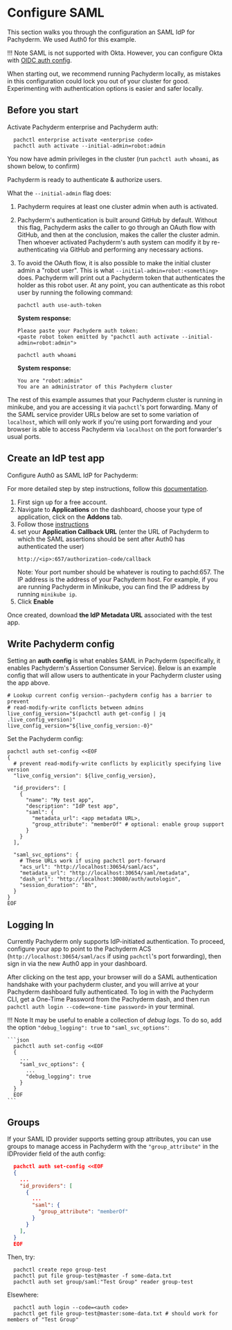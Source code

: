 # Configure SAML 


This section walks you through the configuration an SAML IdP for Pachyderm.
We used Auth0 for this example.

!!! Note
    SAML is not supported with Okta. However, you can
    configure Okta with [OIDC auth config](../oidc/configure-with-okta).


When starting out, we recommend running Pachyderm locally, as
mistakes in this configuration could lock you out of your cluster for good.
Experimenting with authentication options is easier and
safer locally.

## Before you start

Activate Pachyderm enterprise and Pachyderm auth:

```shell
  pachctl enterprise activate <enterprise code>
  pachctl auth activate --initial-admin=robot:admin
```

You now have admin privileges in the cluster (run `pachctl auth whoami`, as shown below, to
confirm)

Pachyderm is ready to authenticate & authorize users.

What the `--initial-admin` flag does:

1. Pachyderm requires at least one cluster admin when auth is activated.
1. Pachyderm's authentication is built around GitHub by default. Without this flag, Pachyderm asks the caller to go through an OAuth flow with GitHub, and then at the conclusion, makes the caller the cluster admin. Then whoever activated Pachyderm's auth system can modify it by re-authenticating via GitHub and performing any necessary actions.
1. To avoid the OAuth flow, it is also possible to make the initial cluster admin a "robot user". This is what `--initial-admin=robot:<something>` does. Pachyderm will print out a Pachyderm token that authenticates the holder as this robot user. At any point, you can authenticate as this robot user by running the following command:

    ```shell
    pachctl auth use-auth-token
    ```
    **System response:**

    ```shell
    Please paste your Pachyderm auth token:
    <paste robot token emitted by "pachctl auth activate --initial-admin=robot:admin">
    ```

    ```shell
    pachctl auth whoami
    ```

    **System response:**

    ```shell
    You are "robot:admin"
    You are an administrator of this Pachyderm cluster
    ```

The rest of this example assumes that your Pachyderm cluster is running in
minikube, and you are accessing it via `pachctl`'s port forwarding. Many of the
SAML service provider URLs below are set to some variation of `localhost`,
which will only work if you're using port forwarding and your browser is able
to access Pachyderm via `localhost` on the port forwarder's usual ports.

## Create an IdP test app

Configure Auth0 as SAML IdP for Pachyderm:

For more detailed step by step instructions,
follow this [documentation](https://auth0.com/learn/saml-identity-provider/).

1. First sign up for a free account.
1. Navigate to **Applications** on the dashboard, choose your type of application,
click on the **Addons** tab.
1. Follow those [instructions](https://auth0.com/docs/protocols/saml-protocol/configure-auth0-as-saml-identity-provider#configure-auth0-as-idp)
1. set your **Application Callback URL** (enter the URL of Pachyderm to which the SAML assertions should be sent after Auth0 has authenticated the user)
   ```shell
   http://<ip>:657/authorization-code/callback
   ```
   Note: Your port number should be whatever is routing to pachd:657.
   The IP address is the address of your Pachyderm host. For example,
   if you are running Pachyderm in Minikube, you can find the IP
   address by running `minikube ip`.
1. Click **Enable**

Once created, download **the IdP Metadata URL** associated with the test app.

## Write Pachyderm config

Setting an **auth config** is what enables SAML in Pachyderm
(specifically, it enables Pachyderm's Assertion Consumer Service). 
Below is an example config that will
allow users to authenticate in your Pachyderm cluster using the app above.

```shell
# Lookup current config version--pachyderm config has a barrier to prevent
# read-modify-write conflicts between admins
live_config_version="$(pachctl auth get-config | jq .live_config_version)"
live_config_version="${live_config_version:-0}"
```

Set the Pachyderm config:

```shell
pachctl auth set-config <<EOF
{
  # prevent read-modify-write conflicts by explicitly specifying live version
  "live_config_version": ${live_config_version},

  "id_providers": [
    {
      "name": "My test app",
      "description": "IdP test app",
      "saml": {
        "metadata_url": <app metadata URL>,
        "group_attribute": "memberOf" # optional: enable group support
      }
    }
  ],

  "saml_svc_options": {
    # These URLs work if using pachctl port-forward
    "acs_url": "http://localhost:30654/saml/acs",
    "metadata_url": "http://localhost:30654/saml/metadata",
    "dash_url": "http://localhost:30080/auth/autologin",
    "session_duration": "8h",
  }
}
EOF

```

## Logging In
Currently Pachyderm only supports IdP-initiated authentication. To proceed,
configure your app to point to the Pachyderm ACS
(`http://localhost:30654/saml/acs` if using `pachctl`'s port forwarding), then
sign in via the new Auth0 app in your dashboard.

After clicking on the test app, your browser will do a SAML authentication
handshake with your pachyderm cluster, and you will arrive at your Pachyderm
dashboard fully authenticated. To log in with the Pachyderm CLI, get a One-Time
Password from the Pachyderm dash, and then run `pachctl auth login
--code=<one-time password>` in your terminal.

!!! Note
    It may be useful to enable a collection of *debug logs*. To do so,
    add the option `"debug_logging": true` to `"saml_svc_options"`:

    ```json
      pachctl auth set-config <<EOF
      {
        ...
        "saml_svc_options": {
          ...
          "debug_logging": true
        }
      }
      EOF
    ```

## Groups
If your SAML ID provider supports setting group attributes, 
you can use groups to manage access in Pachyderm with the `"group_attribute"` 
in the IDProvider field of the auth config:

```json
  pachctl auth set-config <<EOF
  {
    ...
    "id_providers": [
      {
        ...
        "saml": {
          "group_attribute": "memberOf"
        }
      }
    ],
  }
  EOF
```

Then, try:
```shell
  pachctl create repo group-test
  pachctl put file group-test@master -f some-data.txt
  pachctl auth set group/saml:"Test Group" reader group-test
```

Elsewhere:
```shell
  pachctl auth login --code=<auth code>
  pachctl get file group-test@master:some-data.txt # should work for members of "Test Group"
```

